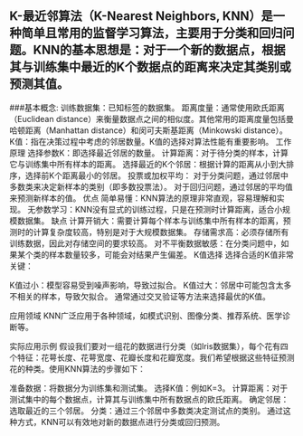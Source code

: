 ## K-最近邻算法（K-Nearest Neighbors, KNN）是一种简单且常用的监督学习算法，主要用于分类和回归问题。KNN的基本思想是：对于一个新的数据点，根据其与训练集中最近的K个数据点的距离来决定其类别或预测其值。

###基本概念:
训练数据集：已知标签的数据集。
距离度量：通常使用欧氏距离（Euclidean distance）来衡量数据点之间的相似度。其他常用的距离度量包括曼哈顿距离（Manhattan distance）和闵可夫斯基距离（Minkowski distance）。
K值：指在决策过程中考虑的邻居数量。K值的选择对算法性能有重要影响。
工作原理
选择参数K：即选择最近邻居的数量。
计算距离：对于待分类的样本，计算它与训练集中所有样本的距离。
选择最近的K个邻居：根据计算的距离从小到大排序，选择前K个距离最小的邻居。
投票或加权平均：
对于分类问题，通过邻居中多数类来决定新样本的类别（即多数投票法）。
对于回归问题，通过邻居的平均值来预测新样本的值。
优点
简单易懂：KNN算法的原理非常直观，容易理解和实现。
无参数学习：KNN没有显式的训练过程，只是在预测时计算距离，适合小规模数据集。
缺点
计算开销大：需要计算每个样本与训练集中所有样本的距离，预测时的计算复杂度较高，特别是对于大规模数据集。
存储需求高：必须存储所有训练数据，因此对存储空间的要求较高。
对不平衡数据敏感：在分类问题中，如果某个类的样本数量较多，可能会对结果产生偏差。
K值选择
选择合适的K值非常关键：

K值过小：模型容易受到噪声影响，导致过拟合。
K值过大：邻居中可能包含太多不相关的样本，导致欠拟合。
通常通过交叉验证等方法来选择最优的K值。

应用领域
KNN广泛应用于各种领域，如模式识别、图像分类、推荐系统、医学诊断等。

实际应用示例
假设我们要对一组花的数据进行分类（如Iris数据集），每个花有四个特征：花萼长度、花萼宽度、花瓣长度和花瓣宽度。我们希望根据这些特征预测花的种类。使用KNN算法的步骤如下：

准备数据：将数据分为训练集和测试集。
选择K值：例如K=3。
计算距离：对于测试集中的每个数据点，计算其与训练集中所有数据点的欧氏距离。
确定邻居：选取最近的三个邻居。
分类：通过三个邻居中多数类决定测试点的类别。
通过这种方式，KNN可以有效地对新的数据点进行分类或回归预测。


